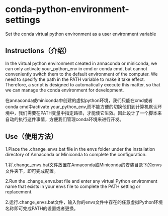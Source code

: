 # conda-python-environment-settings
Set the conda virtual python environment as a user environment variable

## Instructions（介绍）
In the virtual python environment created in annaconda or miniconda, we can only activate your_python_env in cmd or conda cmd, but cannot conveniently switch them to the default environment of the computer. We need to specify the path in the PATH variable to make it take effect. Therefore, a script is designed to automatically execute this matter, so that we can manage the conda environment for development.

在annaconda或miniconda中创建的虚拟python环境，我们只能在cmd或者conda cmd中activate your_python_env,而不能方便的切换他们到计算机默认环境中，我们需要在PATH变量中指定路径，才能使它生效。因此设计了一个脚本来自动的执行这件事情，方便我们管理conda环境来进行开发。


## Use（使用方法）

1.Place the .change_envs.bat file in the envs folder under the installation directory of Annaconda or Miniconda to complete the configuration.

1.将.change_envs.bat文件放置在Annaconda或Miniconda的安装目录下的envs文件夹下，即可完成配置。

2.Run the .change_envs.bat file and enter any virtual Python environment name that exists in your envs file to complete the PATH setting or replacement.

2.运行.change_envs.bat文件，输入你的envs文件中存在的任意虚拟Python环境名称即可完成PATH的设置或者更换。
